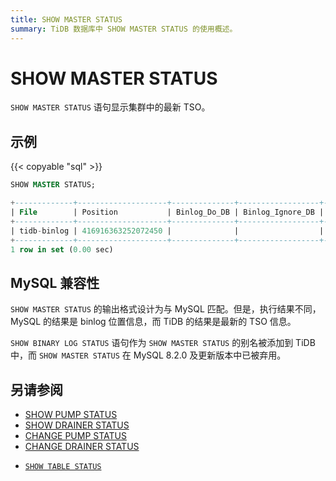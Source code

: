 ```yaml
---
title: SHOW MASTER STATUS
summary: TiDB 数据库中 SHOW MASTER STATUS 的使用概述。
---
```


# SHOW MASTER STATUS

`SHOW MASTER STATUS` 语句显示集群中的最新 TSO。

## 示例

{{< copyable "sql" >}}

```sql
SHOW MASTER STATUS;
```

```sql
+-------------+--------------------+--------------+------------------+-------------------+
| File        | Position           | Binlog_Do_DB | Binlog_Ignore_DB | Executed_Gtid_Set |
+-------------+--------------------+--------------+------------------+-------------------+
| tidb-binlog | 416916363252072450 |              |                  |                   |
+-------------+--------------------+--------------+------------------+-------------------+
1 row in set (0.00 sec)
```

## MySQL 兼容性

`SHOW MASTER STATUS` 的输出格式设计为与 MySQL 匹配。但是，执行结果不同，MySQL 的结果是 binlog 位置信息，而 TiDB 的结果是最新的 TSO 信息。

`SHOW BINARY LOG STATUS` 语句作为 `SHOW MASTER STATUS` 的别名被添加到 TiDB 中，而 `SHOW MASTER STATUS` 在 MySQL 8.2.0 及更新版本中已被弃用。

## 另请参阅

<CustomContent platform="tidb">

* [SHOW PUMP STATUS](/sql-statements/sql-statement-show-pump-status.md)
* [SHOW DRAINER STATUS](/sql-statements/sql-statement-show-drainer-status.md)
* [CHANGE PUMP STATUS](/sql-statements/sql-statement-change-pump.md)
* [CHANGE DRAINER STATUS](/sql-statements/sql-statement-change-drainer.md)

</CustomContent>

<CustomContent platform="tidb-cloud">

* [`SHOW TABLE STATUS`](/sql-statements/sql-statement-show-table-status.md)

</CustomContent>
